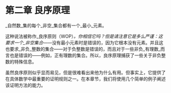 # 第二章  良序原理

_自然数_集的每个_非空_集合都有一个_最小_元素。

这种说法被称作_良序原则（WOP）_。你相信它吗？但是请注意它是多么严谨：这要求一个_非空集合_——没有最小元素时是错误的，因为它根本没有元素。并且这也要求_非负_整数的集合——对于负整数是错误的，而且对于一些非负_有理数_而言也是错误的——例如，正有理数的集合。所以，良序原理捕获了一些关于非负整数的特殊信息。

虽然良序原则似乎显而易见，但是很难看出来他为什么有用。但事实上，它提供了在具体数学中最重要的证明规则之一。在本章节，我们将使用几个简单的例子阐述该证明方法的能力。

